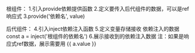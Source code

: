 根组件：
1.引入provide依赖提供函数
2.定义要传入后代组件的数据，可以是ref响应式
3.provide('依赖名', value)

后代组件：
4.引入inject依赖注入函数
5.定义变量存储接收 依赖注入的数据 const a = inject<type>('根组件的依赖名')
6.展示接收到的依赖注入数据 注：如果是响应式ref数据，展示需要用 {{ a.value }}